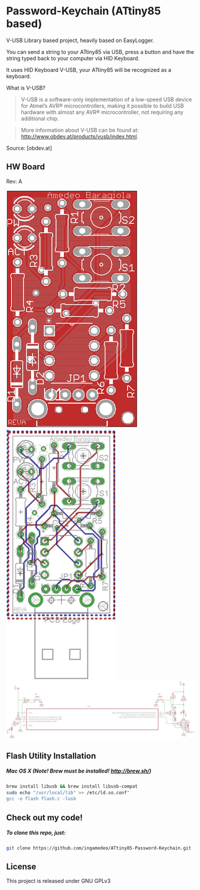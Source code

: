 Password-Keychain (ATtiny85 based)
=========

V-USB Library based project, heavily based on EasyLogger.

You can send a string to your ATtiny85 via USB, press a button and have the string typed back to your computer via HID Keyboard.

It uses HID Keyboard V-USB, your ATtiny85 will be recognized as a keyboard.

What is V-USB?

> V-USB is a software-only implementation of a low-speed USB device for Atmel’s AVR® microcontrollers, 
> making it possible to build USB hardware with almost any AVR® microcontroller,
> not requiring any additional chip.

> More information about V-USB can be found at: http://www.obdev.at/products/vusb/index.html.

Source: [obdev.at]

HW Board
----

Rev: A

![alt tag](https://raw.githubusercontent.com/ingamedeo/ATtiny85-Password-Keychain/master/hw/board_top.png)
![alt tag](https://raw.githubusercontent.com/ingamedeo/ATtiny85-Password-Keychain/master/hw/board.png)
![alt tag](https://raw.githubusercontent.com/ingamedeo/ATtiny85-Password-Keychain/master/hw/schematic.png)

Flash Utility Installation
--------------

##### Mac OS X (Note! Brew must be installed! http://brew.sh/)
```sh
brew install libusb && brew install libusb-compat
sudo echo "/usr/local/lib" >> /etc/ld.so.conf"
gcc -o flash flash.c -lusb
```

Check out my code!
--------------

##### To clone this repo, just:

```sh
git clone https://github.com/ingamedeo/ATtiny85-Password-Keychain.git
```

License
----

This project is released under GNU GPLv3
